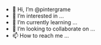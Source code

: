 - 👋 Hi, I’m @pintergrame
- 👀 I’m interested in ...
- 🌱 I’m currently learning ...
- 💞️ I’m looking to collaborate on ...
- 📫 How to reach me ...

<!---
pintergrame/pintergrame is a ✨ special ✨ repository because its `README.md` (this file) appears on your GitHub profile.
You can click the Preview link to take a look at your changes.
--->

